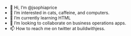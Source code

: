 - 👋 Hi, I’m @jsophiaprice
- 👀 I’m interested in cats, caffeine, and computers.
- 🌱 I’m currently learning HTML
- 💞️ I’m looking to collaborate on business operations apps.
- 📫 How to reach me on twitter at buildwithjess.

<!---
jsophiaprice/jsophiaprice is a ✨ special ✨ repository because its `README.md` (this file) appears on your GitHub profile.
You can click the Preview link to take a look at your changes.
--->
